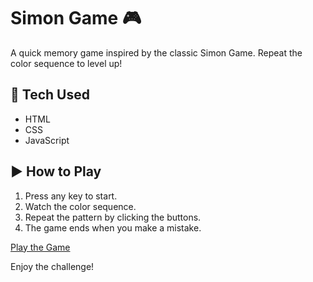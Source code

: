# Simon Game 🎮

A quick memory game inspired by the classic Simon Game. Repeat the color sequence to level up!

## 🔧 Tech Used
- HTML  
- CSS  
- JavaScript  

## ▶️ How to Play
1. Press any key to start.
2. Watch the color sequence.
3. Repeat the pattern by clicking the buttons.
4. The game ends when you make a mistake.

[Play the Game](https://simon-game-ffz4bwmvn-manish-kumars-projects-556191d9.vercel.app/](https://simon-game-two-black.vercel.app/)](https://simon-game-two-black.vercel.app/))


Enjoy the challenge!
